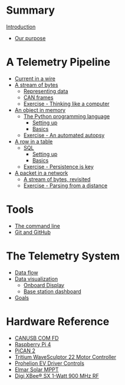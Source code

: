 # Summary

[Introduction](README.md)

- [Our purpose](purpose.md)

# A Telemetry Pipeline
- [Current in a wire](pipeline/step-0/README.md)
- [A stream of bytes](pipeline/step-1/README.md)
    - [Representing data](pipeline/step-1/representing-data.md)
    - [CAN frames](pipeline/step-1/can-frames.md)
    - [Exercise - Thinking like a computer](pipeline/step-1/exercise.md)
- [An object in memory](pipeline/step-2/README.md)
    - [The Python programming language](pipeline/step-2/python/README.md)
        - [Setting up](pipeline/step-2/python/setting-up.md)
        - [Basics](pipeline/step-2/python/basics.md)
    - [Exercise - An automated autopsy](pipeline/step-2/exercise.md)
- [A row in a table]()
    - [SQL]()
        - [Setting up]()
        - [Basics]()
    - [Exercise - Persistence is key]()
- [A packet in a network]()
    - [A stream of bytes, revisited]()
    - [Exercise - Parsing from a distance]()

# Tools
- [The command line](tools/command-line.md)
- [Git and GitHub]()

# The Telemetry System
- [Data flow]()
- [Data visualization]()
    - [Onboard Display]()
    - [Base station dashboard]()
- [Goals](system/goals.md)

# Hardware Reference
- [CANUSB COM FD]()
- [Raspberry Pi 4]()
- [PiCAN 2]()
- [Tritium WaveSculptor 22 Motor Controller](hardware/wavesculptor22.md)
- [Prohelion EV Driver Controls](hardware/driver-controls.md)
- [Elmar Solar MPPT](hardware/mppt.md)
- [Digi XBee® SX 1-Watt 900 MHz RF]()
